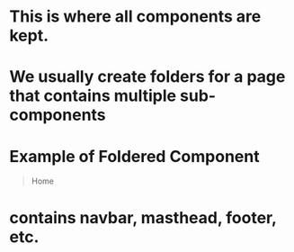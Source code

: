 # This is where all components are kept.

# We usually create folders for a page that contains multiple sub-components

# Example of Foldered Component

> Home
  # contains navbar, masthead, footer, etc.